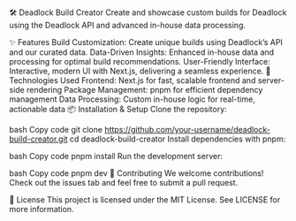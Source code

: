 🛠️ Deadlock Build Creator
Create and showcase custom builds for Deadlock using the Deadlock API and advanced in-house data processing.


✨ Features
Build Customization: Create unique builds using Deadlock’s API and our curated data.
Data-Driven Insights: Enhanced in-house data and processing for optimal build recommendations.
User-Friendly Interface: Interactive, modern UI with Next.js, delivering a seamless experience.
🚀 Technologies Used
Frontend: Next.js for fast, scalable frontend and server-side rendering
Package Management: pnpm for efficient dependency management
Data Processing: Custom in-house logic for real-time, actionable data
📦 Installation & Setup
Clone the repository:

bash
Copy code
git clone https://github.com/your-username/deadlock-build-creator.git
cd deadlock-build-creator
Install dependencies with pnpm:

bash
Copy code
pnpm install
Run the development server:

bash
Copy code
pnpm dev
🤝 Contributing
We welcome contributions! Check out the issues tab and feel free to submit a pull request.

📜 License
This project is licensed under the MIT License. See LICENSE for more information.


